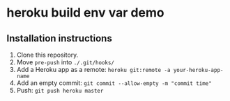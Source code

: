 # heroku build env var demo

## Installation instructions

1. Clone this repository.
2. Move ```pre-push``` into ```./.git/hooks/```
3. Add a Heroku app as a remote: ```heroku git:remote -a your-heroku-app-name```
4. Add an empty commit: ```git commit --allow-empty -m "commit time"```
5. Push: ```git push heroku master```

